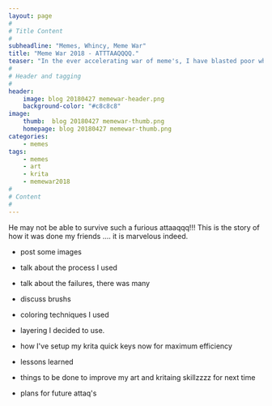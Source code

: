 ```yaml
---
layout: page
#
# Title Content
#
subheadline: "Memes, Whincy, Meme War"
title: "Meme War 2018 - ATTTAAQQQQ."
teaser: "In the ever accelerating war of meme's, I have blasted poor whincy beard games with a furious assault of maximum meme's per inch..."
#
# Header and tagging
#
header:
    image: blog 20180427 memewar-header.png
    background-color: "#c8c8c8"
image:
    thumb:  blog 20180427 memewar-thumb.png
    homepage: blog 20180427 memewar-thumb.png 
categories:
    - memes
tags:
    - memes
    - art
    - krita
    - memewar2018
#
# Content
#
---
```

He may not be able to survive such a furious attaaqqq!!! This is the story of how it was done my friends .... it is marvelous indeed.

- post some images
- talk about the process I used
- talk about the failures, there was many
- discuss brushs 
- coloring techniques I used
- layering I decided to use.

- how I've setup my krita quick keys now for maximum efficiency

- lessons learned
- things to be done to improve my art and kritaing skillzzzz for next time
- plans for future attaq's